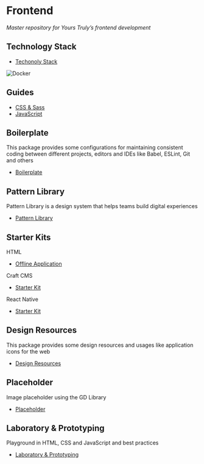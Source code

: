 # Frontend

*Master repository for Yours Truly’s frontend development*

## Technology Stack

- [Techonoly Stack](https://stackshare.io/yours-truly/yours-truly)

![Docker](https://cdnjs.cloudflare.com/ajax/libs/simple-icons/3.0.1/docker.svg=32x)

## Guides

- [CSS & Sass](guides/css.md)
- [JavaScript](guides/javascript.md)

## Boilerplate

This package provides some configurations for maintaining consistent coding between different projects, editors and IDEs like Babel, ESLint, Git and others

- [Boilerplate](boilerplate)

## Pattern Library

Pattern Library is a design system that helps teams build digital experiences

- [Pattern Library](pattern-library)

## Starter Kits

HTML

- [Offline Application](starter-kits/html/offline-application)

Craft CMS

- [Starter Kit](starter-kits/craftcms/starter-kit)

React Native

- [Starter Kit](starter-kits/react-native/starter-kit)

## Design Resources

This package provides some design resources and usages like application icons for the web

- [Design Resources](design-resources)

## Placeholder

Image placeholder using the GD Library

- [Placeholder](placeholder)

## Laboratory & Prototyping

Playground in HTML, CSS and JavaScript and best practices

- [Laboratory & Prototyping](lab)
